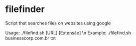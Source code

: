 # filefinder
Script that searches files on websites using google

Usage: ./filefind.sh [URL] [Extensão] \n
Example: ./filefind.sh businesscorp.com.br txt
